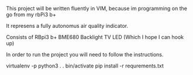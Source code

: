 This project will be written fluently in VIM, because im programming on the go from my rbPi3 b+


It represens a fully autonomus air quality indicator.

Consists of RBpi3 b+ 
BME680
Backlight TV LED (Which I hope I can hook up)


In order to run the project you will need to follow the instructions.

virtualenv -p python3 . 
. bin/activate
pip install -r requrements.txt

